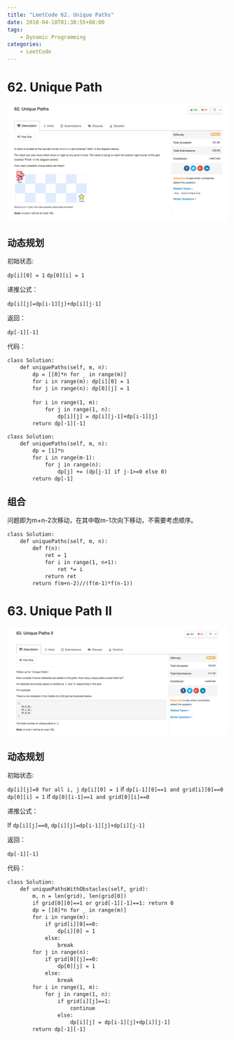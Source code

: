 ```yaml
---
title: "LeetCode 62. Unique Paths"
date: 2018-04-10T01:38:55+08:00
tags:
    - Dynamic Programming
categories:
    - LeetCode
---
```


# 62. Unique Path

![desc](/images/leetcode/62_1.png)

## 动态规划

初始状态:

`dp[i][0] = 1`
`dp[0][i] = 1`

递推公式：

`dp[i][j]=dp[i-1][j]+dp[i][j-1]`

返回：

`dp[-1][-1]`

代码：

```
class Solution:
    def uniquePaths(self, m, n):
        dp = [[0]*n for _ in range(m)]
        for i in range(m): dp[i][0] = 1
        for j in range(n): dp[0][j] = 1
        
        for i in range(1, m):
            for j in range(1, n):
                dp[i][j] = dp[i][j-1]+dp[i-1][j]
        return dp[-1][-1]
```

```
class Solution:
    def uniquePaths(self, m, n):
        dp = [1]*n
        for i in range(m-1):
            for j in range(n):
                dp[j] += (dp[j-1] if j-1>=0 else 0)
        return dp[-1]
```

## 组合

问题即为m+n-2次移动，在其中取m-1次向下移动，不需要考虑顺序。

```
class Solution:
    def uniquePaths(self, m, n):
        def f(n):
            ret = 1
            for i in range(1, n+1):
                ret *= i
            return ret
        return f(m+n-2)//(f(m-1)*f(n-1))
```

# 63. Unique Path II

![desc](/images/leetcode/63_1.png)

## 动态规划

初始状态:

`dp[i][j]=0 for all i, j`
`dp[i][0] = 1` if `dp[i-1][0]==1 and grid[i][0]==0`
`dp[0][i] = 1` if `dp[0][i-1]==1 and grid[0][i]==0`

递推公式：

If `dp[i][j]==0`, `dp[i][j]=dp[i-1][j]+dp[i][j-1]`

返回：

`dp[-1][-1]`

代码：

```
class Solution:
    def uniquePathsWithObstacles(self, grid):
        m, n = len(grid), len(grid[0])
        if grid[0][0]==1 or grid[-1][-1]==1: return 0
        dp = [[0]*n for _ in range(m)]
        for i in range(m):
            if grid[i][0]==0:
                dp[i][0] = 1 
            else:
                break
        for j in range(n):
            if grid[0][j]==0:
                dp[0][j] = 1
            else:
                break
        for i in range(1, m):
            for j in range(1, n):
                if grid[i][j]==1:
                    continue
                else:
                    dp[i][j] = dp[i-1][j]+dp[i][j-1]
        return dp[-1][-1]
```